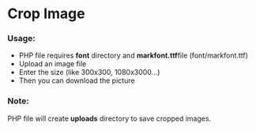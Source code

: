 <h1>Crop Image</h1>
<h3>Usage:</h3>
<ul>
    <li>PHP file requires <b>font</b> directory and <b>markfont.ttf</b>file (font/markfont.ttf)</li>
    <li>Upload an image file</li>
    <li>Enter the size (like 300x300, 1080x3000...) </li>
    <li>Then you can download the picture</li>
</ul>
<h3>
    Note:
</h3>
<p>PHP file will create <b>uploads</b> directory to save cropped images.</p>
